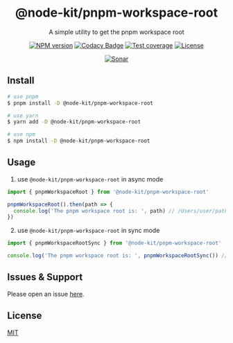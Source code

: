 <div style="text-align: center;" align="center">

# @node-kit/pnpm-workspace-root

A simple utility to get the pnpm workspace root

[![NPM version][npm-image]][npm-url]
[![Codacy Badge][codacy-image]][codacy-url]
[![Test coverage][codecov-image]][codecov-url]
[![License][license-image]][license-url]

[![Sonar][sonar-image]][sonar-url]

</div>

## Install

```bash
# use pnpm
$ pnpm install -D @node-kit/pnpm-workspace-root

# use yarn
$ yarn add -D @node-kit/pnpm-workspace-root

# use npm
$ npm install -D @node-kit/pnpm-workspace-root
```

## Usage

1. use `@node-kit/pnpm-workspace-root` in async mode

```js
import { pnpmWorkspaceRoot } from '@node-kit/pnpm-workspace-root'

pnpmWorkspaceRoot().then(path => {
  console.log('The pnpm workspace root is: ', path) // /Users/user/path/of/package/root or null
})
```

2. use `@node-kit/pnpm-workspace-root` in sync mode

```js
import { pnpmWorkspaceRootSync } from '@node-kit/pnpm-workspace-root'

console.log('The pnpm workspace root is: ', pnpmWorkspaceRootSync()) // /Users/user/path/of/package/root or null
```

## Issues & Support

Please open an issue [here](https://github.com/saqqdy/node-kit/issues).

## License

[MIT](LICENSE)

[npm-image]: https://img.shields.io/npm/v/@node-kit/pnpm-workspace-root.svg?style=flat-square
[npm-url]: https://npmjs.org/package/@node-kit/pnpm-workspace-root
[codacy-image]: https://app.codacy.com/project/badge/Grade/f70d4880e4ad4f40aa970eb9ee9d0696
[codacy-url]: https://www.codacy.com/gh/saqqdy/@node-kit/pnpm-workspace-root/dashboard?utm_source=github.com&utm_medium=referral&utm_content=saqqdy/@node-kit/pnpm-workspace-root&utm_campaign=Badge_Grade
[codecov-image]: https://img.shields.io/codecov/c/github/saqqdy/@node-kit/pnpm-workspace-root.svg?style=flat-square
[codecov-url]: https://codecov.io/github/saqqdy/@node-kit/pnpm-workspace-root?branch=master
[license-image]: https://img.shields.io/badge/License-MIT-blue.svg
[license-url]: LICENSE
[sonar-image]: https://sonarcloud.io/api/project_badges/quality_gate?project=saqqdy_node-kit
[sonar-url]: https://sonarcloud.io/dashboard?id=saqqdy_node-kit
